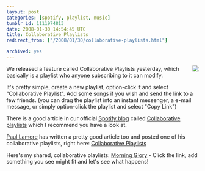 ```yaml
---
layout: post
categories: [spotify, playlist, music]
tumblr_id: 1111974813  
date: 2008-01-30 14:54:45 UTC
title: Collaborative Playlists
redirect_from: ["/2008/01/30/collaborative-playlists.html"]

archived: yes
---
```


<img src="//img.skitch.com/20080130-kx4pcnj43dt85fmrcdf65x7huu.png" style="margin-left: 1em; margin-bottom: 1em" align="right" />We released a feature called Collaborative Playlists yesterday, which basically is a playlist who anyone subscribing to it can modify.

It's pretty simple, create a new playlist, option-click it and select "Collaborative Playlist".
Add some songs if you wish and send the link to a few friends. (you can drag the playlist into an instant messenger, a e-mail message, or simply option-click the playlist and select "Copy Link")

There is a good article in our official <a href="http://blog.spotify.com/">Spotify blog</a> called <a href="http://blog.spotify.com/archives/2008/01/30/collaborative-playlists">Collaborative playlists</a> which I recommend you have a look at.

<a href="http://blogs.sun.com/plamere/">Paul Lamere</a> has written a pretty good article too and posted one of his collaborative playlists, right here: <a href="http://blogs.sun.com/plamere/entry/collaborative_playlists">Collaborative Playlists</a>

Here's my shared, collaborative playlists: <a href="spotify:user:rasmus:playlist:2J8yotujArLjW7jpR0Broz">Morning Glory</a> - Click the link, add something you see might fit and let's see what happens!
